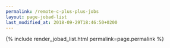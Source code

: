 ```yaml
---
permalink: /remote-c-plus-plus-jobs
layout: page-jobad-list
last_modified_at: 2018-09-29T18:46:50+0200
---
```

{% include render_jobad_list.html permalink=page.permalink %}
